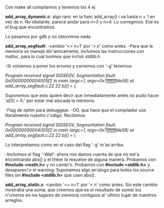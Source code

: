 Con make all compilamos y tenemos los 4 ej

**add_array_dynamic.c**:
algo raro: en la func add_array() i va hasta
n + 1 en vez de n. No obstante, parece andar para n=3 y n=4. Lo corregimos.
Ese es el bug que encontramos.

Lo pasamos por gdb y no obtuvimos nada.

**add_array_segfault**:
-cambio '<= n+1' por '< n' como antes.
-Para que la memoria se maneje din'amicamente, incluimos las instrucciones con
malloc, para lo cual tuvimos que incluir stdlib.h

-Si volvemos a poner los errores y corremos con '-g' tenemos:

_Program received signal SIGSEGV, Segmentation fault.
0x00000000004005f2 in main (argc=1, argv=0x7fffffffde58) at add_array_segfault.c:22
22      b[i] = i;_

Suponemos que esto quiere decir que inmediatamente antes no pudo hacer 'a[0] = 0;'
por estar mal alocada la memoria.

-Flag de optim para debuggear: -O0, que hace que el compilador use literalmente
nuestro c'odigo. Recibimos

_Program received signal SIGSEGV, Segmentation fault.
0x00000000004005f2 in main (argc=1, argv=0x7fffffffde58) at add_array_segfault.c:22
22      b[i] = i;_

Lo interpretamos como en el caso del flag '-g' m'as arriba.

-Incluimos el flag '-Wall': ahora nos damos cuenta de que no est'a encontrando abs()
y el linker lo resuelve de alguna manera. Probamos con **#include <math.h>** y no
cambi'o. Probamos con **#include <stdlib.h>** y desapareci'o el warning.
Suponemos algo an'alogo para todos los source files sin **#include <stdlib.h>**
que usen abs().

**add_array_static.c**
-cambio '<= n+1' por '< n' como antes.
Sin este cambio mostraba una suma, que creemos que es el resultado de sumar
los n'umeros en los lugares de memoria contiguos al 'ultimo lugar de nuestros
arreglos.